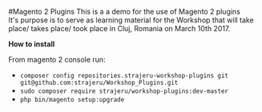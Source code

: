 #Magento 2 Plugins
This is a a demo for the use of Magento 2 plugins  
It's purpose is to serve as learning material for the Workshop that will take place/ takes place/ took place in Cluj, Romania on March 10th 2017.

__How to install__

From magento 2 console run: 

 - `composer config repositories.strajeru-workshop-plugins git git@github.com:strajeru/Workshop_Plugins.git`  
 - `sudo composer require strajeru/workshop-plugins:dev-master`  
 - `php bin/magento setup:upgrade`
